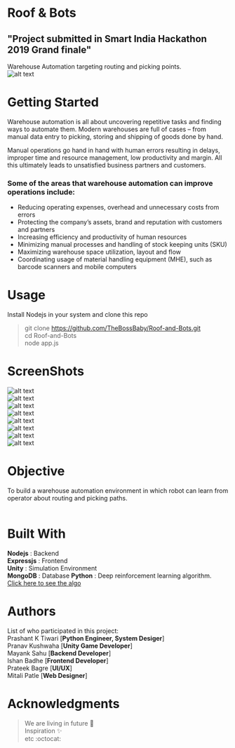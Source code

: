# Roof & Bots
## "Project submitted in Smart India Hackathon 2019 Grand finale"<br/>
Warehouse Automation targeting routing and picking points.<br/>
![alt text]( https://github.com/TheBossBaby/Roof-and-Bots/blob/master/Screenshots/main3.jpg)



# Getting Started<br/>
Warehouse automation is all about uncovering repetitive tasks and finding ways to automate them. Modern warehouses are full of cases – from manual data entry to picking, storing and shipping of goods done by hand.<br/>

Manual operations go hand in hand with human errors resulting in delays, improper time and resource management, low productivity and margin. All this ultimately leads to unsatisfied business partners and customers.<br/>

### Some of the areas that warehouse automation can improve operations include:<br/>
<ul>
    <li>Reducing operating expenses, overhead and unnecessary costs from errors</li>
    <li>Protecting the company’s assets, brand and reputation with customers and partners</li>
    <li>Increasing efficiency and productivity of human resources</li>
    <li>Minimizing manual processes and handling of stock keeping units (SKU)</li>
    <li>Maximizing warehouse space utilization, layout and flow</li>
   <li> Coordinating usage of material handling equipment (MHE), such as barcode scanners and mobile computers</li>
</ul>



# Usage
Install Nodejs in your system and clone this repo
> git clone https://github.com/TheBossBaby/Roof-and-Bots.git </br>
> cd Roof-and-Bots </br>
> node app.js </br>
 
# ScreenShots
![alt text]( https://github.com/TheBossBaby/Roof-and-Bots/blob/master/Screenshots/1.png)</br>
![alt text]( https://github.com/TheBossBaby/Roof-and-Bots/blob/master/Screenshots/2.png)</br>
![alt text]( https://github.com/TheBossBaby/Roof-and-Bots/blob/master/Screenshots/3.png)</br>
![alt text]( https://github.com/TheBossBaby/Roof-and-Bots/blob/master/Screenshots/4.png)</br>
![alt text]( https://github.com/TheBossBaby/Roof-and-Bots/blob/master/Screenshots/5.png)</br>
![alt text]( https://github.com/TheBossBaby/Roof-and-Bots/blob/master/Screenshots/6.png)</br>
![alt text]( https://github.com/TheBossBaby/Roof-and-Bots/blob/master/Screenshots/7.png)</br>
![alt text]( https://github.com/TheBossBaby/Roof-and-Bots/blob/master/Screenshots/8.png)</br>



# Objective
To build a warehouse automation environment in which robot can learn from operator about routing and picking paths.<br/><br/>

# Built With
**Nodejs** : Backend</br>
**Expressjs** : Frontend </br>
**Unity** : Simulation Environment </br>
**MongoDB** : Database
**Python** : Deep reinforcement learning algorithm.<br/> [Click here to see the algo](https://drive.google.com/file/d/1kPYlhg4l7c6HhDrnt80c3tbKbp7SczwG/view?usp=sharing)  

# Authors
List of who participated in this project:<br/>
Prashant K Tiwari [**Python Engineer, System Desiger**] <br/>
Pranav Kushwaha [**Unity Game Developer**] <br/>
Mayank Sahu [**Backend Developer**]<br/>
Ishan Badhe [**Frontend Developer**]<br/>
Prateek Bagre [**UI/UX**]<br/>
Mitali Patle [**Web Designer**]<br/>

# Acknowledgments
>We are living in future :rocket:<br/>
>Inspiration :sparkles: <br/>
>etc :octocat:
